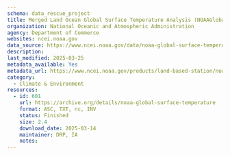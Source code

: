 ```yaml
---
schema: data_rescue_project 
title: Merged Land Ocean Global Surface Temperature Analysis (NOAAGlobalTemp) Data
organization: National Oceanic and Atmospheric Administration
agency: Department of Commerce
websites: ncei.noaa.gov
data_source: https://www.ncei.noaa.gov/data/noaa-global-surface-temperature/
description: 
last_modified: 2025-03-25
metadata_available: Yes
metadata_url: https://www.ncei.noaa.gov/products/land-based-station/noaa-global-temp
category:
  - Climate & Environment 
resources:
  - id: 601
    url: https://archive.org/details/noaa-global-surface-temperature
    format: ASC, TXT, nc, INV
    status: Finished
    size: 2.4
    download_date: 2025-03-14
    maintainer: DRP, IA
    notes: 
---
```

